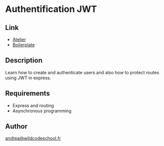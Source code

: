 # Authentification JWT

## Link
- [Atelier](https://github.com/WildCodeSchool/jwt-authentication-workshop)
- [Boilerplate](https://github.com/WildCodeSchool/jwt-authentication-workshop-source)

## Description

Learn how to create and authenticate users and also how to protect routes using JWT in express.

## Requirements

- Express and routing
- Asynchronous programming

## Author

andrea@wildcodeschool.fr
